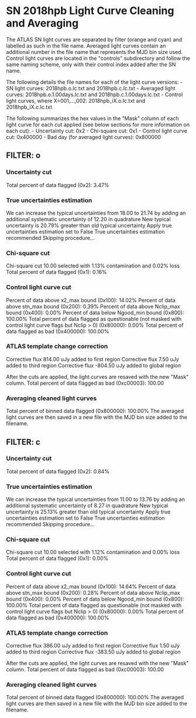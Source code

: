 # SN 2018hpb Light Curve Cleaning and Averaging

The ATLAS SN light curves are separated by filter (orange and cyan) and labelled as such in the file name. Averaged light curves contain an additional number in the file name that represents the MJD bin size used. Control light curves are located in the "controls" subdirectory and follow the same naming scheme, only with their control index added after the SN name.

The following details the file names for each of the light curve versions:
	- SN light curves: 2018hpb.o.lc.txt and 2018hpb.c.lc.txt
	- Averaged light curves: 2018hpb.o.1.00days.lc.txt and 2018hpb.c.1.00days.lc.txt
	- Control light curves, where X=001,...,002: 2018hpb_iX.o.lc.txt and 2018hpb_iX.c.lc.txt

The following summarizes the hex values in the "Mask" column of each light curve for each cut applied (see below sections for more information on each cut): 
	- Uncertainty cut: 0x2
	- Chi-square cut: 0x1
	- Control light curve cut: 0x400000
	- Bad day (for averaged light curves): 0x800000

## FILTER: o

### Uncertainty cut
Total percent of data flagged (0x2): 3.47%

### True uncertainties estimation
We can increase the typical uncertainties from 18.00 to 21.74 by adding an additional systematic uncertainty of 12.20 in quadrature
New typical uncertainty is 20.79% greater than old typical uncertainty
Apply true uncertainties estimation set to False
True uncertainties estimation recommended
Skipping procedure...

### Chi-square cut
Chi-square cut 10.00 selected with 1.13% contamination and 0.02% loss
Total percent of data flagged (0x1): 0.16%

### Control light curve cut
Percent of data above x2_max bound (0x100): 14.02%
Percent of data above stn_max bound (0x200): 0.39%
Percent of data above Nclip_max bound (0x400): 0.00%
Percent of data below Ngood_min bound (0x800): 100.00%
Total percent of data flagged as questionable (not masked with control light curve flags but Nclip > 0) (0x80000): 0.00%
Total percent of data flagged as bad (0x400000): 100.00%

### ATLAS template change correction
Corrective flux 814.00 uJy added to first region
Corrective flux 7.50 uJy added to third region
Corrective flux -804.50 uJy added to global region

After the cuts are applied, the light curves are resaved with the new "Mask" column.
Total percent of data flagged as bad (0xc00003): 100.00

### Averaging cleaned light curves
Total percent of binned data flagged (0x800000): 100.00%
The averaged light curves are then saved in a new file with the MJD bin size added to the filename.

## FILTER: c

### Uncertainty cut
Total percent of data flagged (0x2): 0.84%

### True uncertainties estimation
We can increase the typical uncertainties from 11.00 to 13.76 by adding an additional systematic uncertainty of 8.27 in quadrature
New typical uncertainty is 25.13% greater than old typical uncertainty
Apply true uncertainties estimation set to False
True uncertainties estimation recommended
Skipping procedure...

### Chi-square cut
Chi-square cut 10.00 selected with 1.12% contamination and 0.00% loss
Total percent of data flagged (0x1): 0.00%

### Control light curve cut
Percent of data above x2_max bound (0x100): 14.64%
Percent of data above stn_max bound (0x200): 0.28%
Percent of data above Nclip_max bound (0x400): 0.00%
Percent of data below Ngood_min bound (0x800): 100.00%
Total percent of data flagged as questionable (not masked with control light curve flags but Nclip > 0) (0x80000): 0.00%
Total percent of data flagged as bad (0x400000): 100.00%

### ATLAS template change correction
Corrective flux 386.00 uJy added to first region
Corrective flux 1.50 uJy added to third region
Corrective flux -383.50 uJy added to global region

After the cuts are applied, the light curves are resaved with the new "Mask" column.
Total percent of data flagged as bad (0xc00003): 100.00

### Averaging cleaned light curves
Total percent of binned data flagged (0x800000): 100.00%
The averaged light curves are then saved in a new file with the MJD bin size added to the filename.